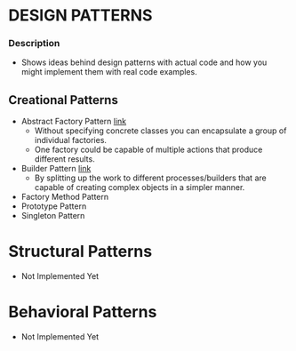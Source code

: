 # DESIGN PATTERNS #

### Description ###
- Shows ideas behind design patterns with actual code and how you might implement them with real code examples.

## Creational Patterns ##
* Abstract Factory Pattern [link](https://github.com/arffdev/design-patterns/tree/master/CreationalDesignPatterns/AbstractFactoryPattern)
	* Without specifying concrete classes you can encapsulate a group of individual factories.
	* One factory could be capable of multiple actions that produce different results.
* Builder Pattern [link](https://github.com/arffdev/design-patterns/tree/master/CreationalDesignPatterns/BuilderPattern)
	* By splitting up the work to different processes/builders that are capable of creating complex objects in a simpler manner.
* Factory Method Pattern
* Prototype Pattern
* Singleton Pattern

# Structural Patterns #
* Not Implemented Yet

# Behavioral Patterns #
* Not Implemented Yet
